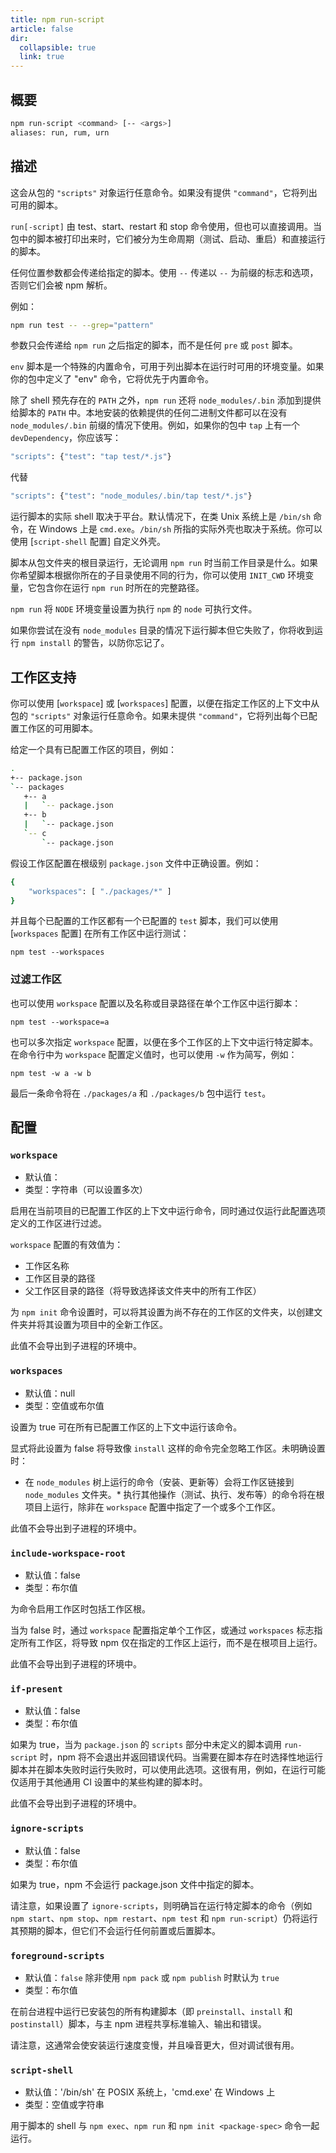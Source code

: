 ```yaml
---
title: npm run-script
article: false
dir:
  collapsible: true
  link: true
---
```


## 概要

```bash
npm run-script <command> [-- <args>]
aliases: run, rum, urn
```



## 描述

这会从包的 `"scripts"` 对象运行任意命令。如果没有提供 `"command"`，它将列出可用的脚本。

`run[-script]` 由 test、start、restart 和 stop 命令使用，但也可以直接调用。当包中的脚本被打印出来时，它们被分为生命周期（测试、启动、重启）和直接运行的脚本。

任何位置参数都会传递给指定的脚本。使用 `--` 传递以 `--` 为前缀的标志和选项，否则它们会被 npm 解析。

例如：



```bash
npm run test -- --grep="pattern"
```

参数只会传递给 `npm run` 之后指定的脚本，而不是任何 `pre` 或 `post` 脚本。

`env` 脚本是一个特殊的内置命令，可用于列出脚本在运行时可用的环境变量。如果你的包中定义了 "env" 命令，它将优先于内置命令。

除了 shell 预先存在的 `PATH` 之外，`npm run` 还将 `node_modules/.bin` 添加到提供给脚本的 `PATH` 中。本地安装的依赖提供的任何二进制文件都可以在没有 `node_modules/.bin` 前缀的情况下使用。例如，如果你的包中 `tap` 上有一个 `devDependency`，你应该写：



```bash
"scripts": {"test": "tap test/*.js"}
```

代替



```bash
"scripts": {"test": "node_modules/.bin/tap test/*.js"}
```

运行脚本的实际 shell 取决于平台。默认情况下，在类 Unix 系统上是 `/bin/sh` 命令，在 Windows 上是 `cmd.exe`。`/bin/sh` 所指的实际外壳也取决于系统。你可以使用 [`script-shell` 配置] 自定义外壳。

脚本从包文件夹的根目录运行，无论调用 `npm run` 时当前工作目录是什么。如果你希望脚本根据你所在的子目录使用不同的行为，你可以使用 `INIT_CWD` 环境变量，它包含你在运行 `npm run` 时所在的完整路径。

`npm run` 将 `NODE` 环境变量设置为执行 `npm` 的 `node` 可执行文件。

如果你尝试在没有 `node_modules` 目录的情况下运行脚本但它失败了，你将收到运行 `npm install` 的警告，以防你忘记了。



## 工作区支持

你可以使用 [`workspace`] 或 [`workspaces`] 配置，以便在指定工作区的上下文中从包的 `"scripts"` 对象运行任意命令。如果未提供 `"command"`，它将列出每个已配置工作区的可用脚本。

给定一个具有已配置工作区的项目，例如：



```bash
.
+-- package.json
`-- packages
   +-- a
   |   `-- package.json
   +-- b
   |   `-- package.json
   `-- c
       `-- package.json
```

假设工作区配置在根级别 `package.json` 文件中正确设置。例如：



```bash
{
    "workspaces": [ "./packages/*" ]
}
```

并且每个已配置的工作区都有一个已配置的 `test` 脚本，我们可以使用 [`workspaces` 配置] 在所有工作区中运行测试：

```
npm test --workspaces
```

### 过滤工作区

也可以使用 `workspace` 配置以及名称或目录路径在单个工作区中运行脚本：

```
npm test --workspace=a
```

也可以多次指定 `workspace` 配置，以便在多个工作区的上下文中运行特定脚本。在命令行中为 `workspace` 配置定义值时，也可以使用 `-w` 作为简写，例如：

```
npm test -w a -w b
```

最后一条命令将在 `./packages/a` 和 `./packages/b` 包中运行 `test`。



## 配置

### `workspace`

- 默认值：
- 类型：字符串（可以设置多次）

启用在当前项目的已配置工作区的上下文中运行命令，同时通过仅运行此配置选项定义的工作区进行过滤。

`workspace` 配置的有效值为：

- 工作区名称
- 工作区目录的路径
- 父工作区目录的路径（将导致选择该文件夹中的所有工作区）

为 `npm init` 命令设置时，可以将其设置为尚不存在的工作区的文件夹，以创建文件夹并将其设置为项目中的全新工作区。

此值不会导出到子进程的环境中。



### `workspaces`

- 默认值：null
- 类型：空值或布尔值

设置为 true 可在所有已配置工作区的上下文中运行该命令。

显式将此设置为 false 将导致像 `install` 这样的命令完全忽略工作区。未明确设置时：

- 在 `node_modules` 树上运行的命令（安装、更新等）会将工作区链接到 `node_modules` 文件夹。* 执行其他操作（测试、执行、发布等）的命令将在根项目上运行，除非在 `workspace` 配置中指定了一个或多个工作区。

此值不会导出到子进程的环境中。



### `include-workspace-root`

- 默认值：false
- 类型：布尔值

为命令启用工作区时包括工作区根。

当为 false 时，通过 `workspace` 配置指定单个工作区，或通过 `workspaces` 标志指定所有工作区，将导致 npm 仅在指定的工作区上运行，而不是在根项目上运行。

此值不会导出到子进程的环境中。



### `if-present`

- 默认值：false
- 类型：布尔值

如果为 true，当为 `package.json` 的 `scripts` 部分中未定义的脚本调用 `run-script` 时，npm 将不会退出并返回错误代码。当需要在脚本存在时选择性地运行脚本并在脚本失败时运行失败时，可以使用此选项。这很有用，例如，在运行可能仅适用于其他通用 CI 设置中的某些构建的脚本时。

此值不会导出到子进程的环境中。



### `ignore-scripts`

- 默认值：false
- 类型：布尔值

如果为 true，npm 不会运行 package.json 文件中指定的脚本。

请注意，如果设置了 `ignore-scripts`，则明确旨在运行特定脚本的命令（例如 `npm start`、`npm stop`、`npm restart`、`npm test` 和 `npm run-script`）仍将运行其预期的脚本，但它们不会运行任何前置或后置脚本。



### `foreground-scripts`

- 默认值：`false` 除非使用 `npm pack` 或 `npm publish` 时默认为 `true`
- 类型：布尔值

在前台进程中运行已安装包的所有构建脚本（即 `preinstall`、`install` 和 `postinstall`）脚本，与主 npm 进程共享标准输入、输出和错误。

请注意，这通常会使安装运行速度变慢，并且噪音更大，但对调试很有用。



### `script-shell`

- 默认值：'/bin/sh' 在 POSIX 系统上，'cmd.exe' 在 Windows 上
- 类型：空值或字符串

用于脚本的 shell 与 `npm exec`、`npm run` 和 `npm init <package-spec>` 命令一起运行。
